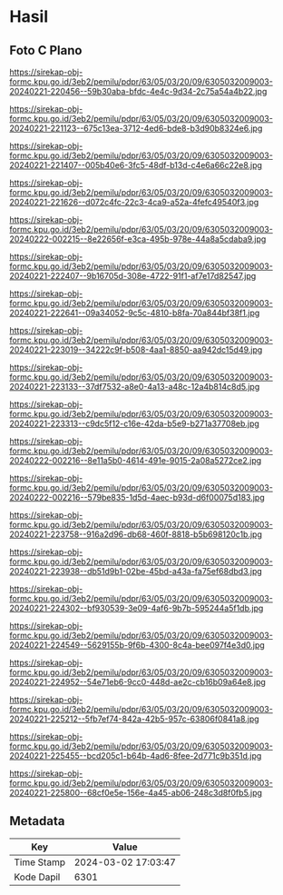 # Hasil

## Foto C Plano

https://sirekap-obj-formc.kpu.go.id/3eb2/pemilu/pdpr/63/05/03/20/09/6305032009003-20240221-220456--59b30aba-bfdc-4e4c-9d34-2c75a54a4b22.jpg

https://sirekap-obj-formc.kpu.go.id/3eb2/pemilu/pdpr/63/05/03/20/09/6305032009003-20240221-221123--675c13ea-3712-4ed6-bde8-b3d90b8324e6.jpg

https://sirekap-obj-formc.kpu.go.id/3eb2/pemilu/pdpr/63/05/03/20/09/6305032009003-20240221-221407--005b40e6-3fc5-48df-b13d-c4e6a66c22e8.jpg

https://sirekap-obj-formc.kpu.go.id/3eb2/pemilu/pdpr/63/05/03/20/09/6305032009003-20240221-221626--d072c4fc-22c3-4ca9-a52a-4fefc49540f3.jpg

https://sirekap-obj-formc.kpu.go.id/3eb2/pemilu/pdpr/63/05/03/20/09/6305032009003-20240222-002215--8e22656f-e3ca-495b-978e-44a8a5cdaba9.jpg

https://sirekap-obj-formc.kpu.go.id/3eb2/pemilu/pdpr/63/05/03/20/09/6305032009003-20240221-222407--9b16705d-308e-4722-91f1-af7e17d82547.jpg

https://sirekap-obj-formc.kpu.go.id/3eb2/pemilu/pdpr/63/05/03/20/09/6305032009003-20240221-222641--09a34052-9c5c-4810-b8fa-70a844bf38f1.jpg

https://sirekap-obj-formc.kpu.go.id/3eb2/pemilu/pdpr/63/05/03/20/09/6305032009003-20240221-223019--34222c9f-b508-4aa1-8850-aa942dc15d49.jpg

https://sirekap-obj-formc.kpu.go.id/3eb2/pemilu/pdpr/63/05/03/20/09/6305032009003-20240221-223133--37df7532-a8e0-4a13-a48c-12a4b814c8d5.jpg

https://sirekap-obj-formc.kpu.go.id/3eb2/pemilu/pdpr/63/05/03/20/09/6305032009003-20240221-223313--c9dc5f12-c16e-42da-b5e9-b271a37708eb.jpg

https://sirekap-obj-formc.kpu.go.id/3eb2/pemilu/pdpr/63/05/03/20/09/6305032009003-20240222-002216--8e11a5b0-4614-491e-9015-2a08a5272ce2.jpg

https://sirekap-obj-formc.kpu.go.id/3eb2/pemilu/pdpr/63/05/03/20/09/6305032009003-20240222-002216--579be835-1d5d-4aec-b93d-d6f00075d183.jpg

https://sirekap-obj-formc.kpu.go.id/3eb2/pemilu/pdpr/63/05/03/20/09/6305032009003-20240221-223758--916a2d96-db68-460f-8818-b5b698120c1b.jpg

https://sirekap-obj-formc.kpu.go.id/3eb2/pemilu/pdpr/63/05/03/20/09/6305032009003-20240221-223938--db51d9b1-02be-45bd-a43a-fa75ef68dbd3.jpg

https://sirekap-obj-formc.kpu.go.id/3eb2/pemilu/pdpr/63/05/03/20/09/6305032009003-20240221-224302--bf930539-3e09-4af6-9b7b-595244a5f1db.jpg

https://sirekap-obj-formc.kpu.go.id/3eb2/pemilu/pdpr/63/05/03/20/09/6305032009003-20240221-224549--5629155b-9f6b-4300-8c4a-bee097f4e3d0.jpg

https://sirekap-obj-formc.kpu.go.id/3eb2/pemilu/pdpr/63/05/03/20/09/6305032009003-20240221-224952--54e71eb6-9cc0-448d-ae2c-cb16b09a64e8.jpg

https://sirekap-obj-formc.kpu.go.id/3eb2/pemilu/pdpr/63/05/03/20/09/6305032009003-20240221-225212--5fb7ef74-842a-42b5-957c-63806f0841a8.jpg

https://sirekap-obj-formc.kpu.go.id/3eb2/pemilu/pdpr/63/05/03/20/09/6305032009003-20240221-225455--bcd205c1-b64b-4ad6-8fee-2d771c9b351d.jpg

https://sirekap-obj-formc.kpu.go.id/3eb2/pemilu/pdpr/63/05/03/20/09/6305032009003-20240221-225800--68cf0e5e-156e-4a45-ab06-248c3d8f0fb5.jpg


## Metadata

| Key        | Value               |
| ---------- | ------------------- |
| Time Stamp | 2024-03-02 17:03:47 |
| Kode Dapil | 6301                |



